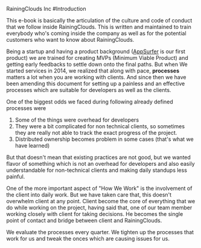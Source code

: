 RainingClouds Inc
#Introduction

This e-book is basically the articulation of the culture and code of conduct that we follow inside RainingClouds. This is written and maintained to train everybody who's coming inside the company as well as for the potential customers who want to know about RainingClouds.

Being a startup and having a product background ([AppSurfer](http://appsurfer.com) is our first product) we are trained for creating MVPs (Minimum Viable Product) and getting early feedbacks to settle down onto the final paths. But when We started services in 2014, we realized that along with pace, **processes** matters a lot when you are working with clients. And since then we have been amending this document for setting up a painless and an effective processes which are suitable for developers as well as the clients. 

One of the biggest odds we faced during following already defined processes were
1. Some of the things were overhead for developers
2. They were a bit complicated for non technical clients, so sometimes they are really not able to track the exact progress of the project.
3. Distributed ownership becomes problem in some cases (that's what we have learned)

But that doesn't mean that existing practices are not good, but we wanted flavor of something which is not an overhead for developers and also easily understandable for non-technical clients and making daily standups less painful.

One of the more important aspect of "How We Work" is the involvement of the client into daily work. But we have taken care that, this doesn't overwhelm client at any point. Client become the core of everything that we do while working on the project, having said that, one of our team member working closely with client for taking decisions. He becomes the single point of contact and bridge between client and RainingClouds. 

We evaluate the processes every quarter. We tighten up the processes that work for us and tweak the onces which are causing issues for us.
